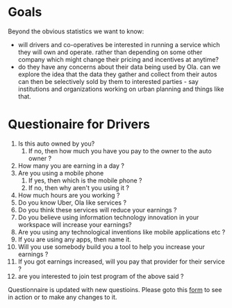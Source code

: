 # Goals

Beyond the obvious statistics we want to know:

* will drivers and co-operatives be interested in running a service which they will own and operate. rather than depending on some other company which might change their pricing and incentives at anytime?
* do they have any concerns about their data being used by Ola. can we explore the idea that the data they gather and collect from their autos can then be selectively sold by them to interested parties - say institutions and organizations working on urban planning and things like that.

# Questionaire for Drivers
1. Is this auto owned by you?
    1. If no, then how much you have you pay to the owner to the auto owner ?
2. How many you are earning in a day ?
3. Are you using a mobile phone
    1. If yes, then which is the mobile phone ?
    2. If no, then why aren't you using it ?
4. How much hours are you working ?
5. Do you know Uber, Ola like services ?
6. Do you think these services will reduce your earnings ?
7. Do you believe using information technology innovation in your workspace will increase your earnings?
8. Are you using any technological inventions like mobile applications etc ?
9. If you are using any apps, then name it.
10. Will you use somebody build you a tool to help you increase your earnings ?
11. If you got earnings increased, will you pay that provider for their service ?
12. are you interested to join test program of the above said ?


Questionnaire is updated with new questioins.
Please goto this [form](https://docs.google.com/forms/d/1TucZTiN3ye6B5bElOO8bByFQmZhE-1SUCbv9AH2I1yE/) to see in action or to make any changes to it.

